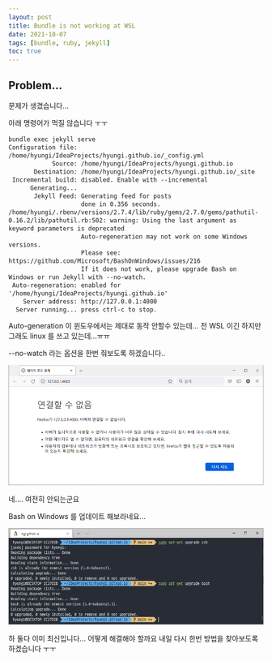 ```yaml
---
layout: post
title: Bundle is not working at WSL
date: 2021-10-07
tags: [bundle, ruby, jekyll]
toc: true
---
```


## Problem...
문제가 생겼습니다...

아래 명령어가 먹질 않습니다 ㅜㅜ
```shell
bundle exec jekyll serve
Configuration file: /home/hyungi/IdeaProjects/hyungi.github.io/_config.yml
            Source: /home/hyungi/IdeaProjects/hyungi.github.io
       Destination: /home/hyungi/IdeaProjects/hyungi.github.io/_site
 Incremental build: disabled. Enable with --incremental
      Generating...
       Jekyll Feed: Generating feed for posts
                    done in 0.356 seconds.
/home/hyungi/.rbenv/versions/2.7.4/lib/ruby/gems/2.7.0/gems/pathutil-0.16.2/lib/pathutil.rb:502: warning: Using the last argument as keyword parameters is deprecated
                    Auto-regeneration may not work on some Windows versions.
                    Please see: https://github.com/Microsoft/BashOnWindows/issues/216
                    If it does not work, please upgrade Bash on Windows or run Jekyll with --no-watch.
 Auto-regeneration: enabled for '/home/hyungi/IdeaProjects/hyungi.github.io'
    Server address: http://127.0.0.1:4000
  Server running... press ctrl-c to stop.
```

Auto-generation 이 윈도우에서는 제대로 동작 안할수 있는데... 전 WSL 이긴 하지만 그래도 linux 를 쓰고 있는데...ㅠㅠ

--no-watch 라는 옵션을 한번 줘보도록 하겠습니다..

![--no-watch option is not working](https://raw.githubusercontent.com/hyungi/hyungi.github.io/main/assets/images/server-not-working.png)

네.... 여전히 안되는군요

Bash on Windows 를 업데이트 해보라네요...

![--no-watch option is not working](https://raw.githubusercontent.com/hyungi/hyungi.github.io/main/assets/images/zsh-and-bash-are-already-up-to-date.png)

하 둘다 이미 최신입니다... 어떻게 해결해야 할까요 내일 다시 한번 방법을 찾아보도록 하겠습니다 ㅜㅜ
